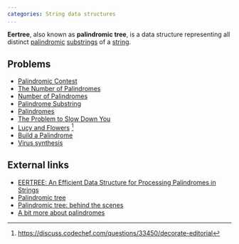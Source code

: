 ```yaml
---
categories: String data structures
...
```


**Eertree**, also known as **palindromic tree**, is a data structure representing all distinct [palindromic](Palindrome) [substrings](Substring) of a [string](String).

## Problems
* [Palindromic Contest](http://acm.timus.ru/problemset.aspx?space=276)
* [The Number of Palindromes](https://www.bnuoj.com/v3/problem_show.php?pid=8053)
* [Number of Palindromes](http://www.spoj.com/problems/NUMOFPAL/)
* [Palindrome Substring](https://open.kattis.com/problems/palindromesubstring)
* [Palindromes](http://apio-olympiad.org/2014/apio2014_problemset.pdf)
* [The Problem to Slow Down You](http://codeforces.com/gym/100548)
* [Lucy and Flowers](https://www.codechef.com/problems/DECORATE) [^1]
* [Build a Palindrome](https://www.hackerrank.com/contests/world-codesprint-5/challenges/challenging-palindromes)
* [Virus synthesis](http://codeforces.com/gym/100543)

## External links
* [EERTREE: An Efficient Data Structure for Processing Palindromes in Strings](http://arxiv.org/pdf/1506.04862v2.pdf)
* [Palindromic tree](http://adilet.org/blog/25-09-14/)
* [Palindromic tree: behind the scenes](http://codeforces.com/blog/entry/13959)
* [A bit more about palindromes](http://codeforces.com/blog/entry/19193)


[^1]: <https://discuss.codechef.com/questions/33450/decorate-editorial>
